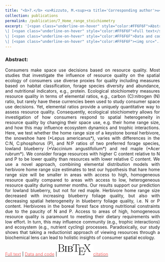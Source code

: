 ```yaml
---
title: "<b>7.</b> <u>Rizzuto, M.<sup><a title='Corresponding author'>✉</a></sup></u>, Leroux, S.J., Vander Wal, E., Richmond, I. C., Heckford, T. R., Balluffi-Fry, J., Wiersma, Y. F. (2020). **Forage stoichiometry predicts the home range size of a small terrestrial herbivore.** bioRxiv. <img src='../images/preprint.png'>"
collection: publications
permalink: /publication/7_Home_range_stoichiometry
excerpt: '[<span class="underline-on-hover" style="color:#FF6F6F">Abstract</span>](../publication/7_Home_range_stoichiometry)
\| [<span class="underline-on-hover" style="color:#FF6F6F">Full text</span>](https://doi.org/10.1101/2020.08.13.248831)
\| [<span class="underline-on-hover" style="color:#FF6F6F">Data and code</span>](https://doi.org/10.6084/m9.figshare.12798296)
\| [<span class="underline-on-hover" style="color:#FF6F6F"><img src="../images/bibtex.svg">citation</span>](../bibtex/7_Home_range_stoichiometry.bib)'
---
```


### Abstract:

<p style='text-align: justify;'>
Consumers make space use decisions based on resource quality. Most studies that investigate the influence of resource quality on the spatial ecology of consumers use diverse proxies for quality including measures based on habitat classification, forage species diversity and abundance, and nutritional indicators, e.g., protein. Ecological stoichiometry measures resource quality in terms of elemental ratios, e.g., carbon (C):nitrogen (N) ratio, but rarely have these currencies been used to study consumer space use decisions. Yet, elemental ratios provide a uniquely quantitative way to assess resource quality. Consequently, ecological stoichiometry allows for investigation of how consumers respond to spatial heterogeneity in resource quality by changing their space use, e.g. their home range size, and how this may influence ecosystem dynamics and trophic interactions. Here, we test whether the home range size of a keystone boreal herbivore, the snowshoe hare (*Lepus americanus*), varies with differences in the C:N, C:phosphorus (P), and N:P ratios of two preferred forage species, lowland blueberry (*Vaccinium angustifolium*) and red maple (*Acer rubrum*). We consider forage resources with higher C content relative to N and P to be lower quality than resources with lower relative C content. We use a novel approach, combining elemental distribution models with herbivore home range size estimates to test our hypothesis that hare home range size will be smaller in areas with access to high, homogeneous resource quality compared to areas with access to low, heterogeneous resource quality during summer months. Our results support our prediction for lowland blueberry, but not for red maple. Herbivore home range size decreased with increasing blueberry foliage quality, but also with decreasing spatial heterogeneity in blueberry foliage quality, i.e. N or P content. Herbivores in the boreal forest face strong nutritional constraints due to the paucity of N and P. Access to areas of high, homogeneous resource quality is paramount to meeting their dietary requirements with low effort. In turn, this may influence community (e.g., trophic interactions) and ecosystem (e.g., nutrient cycling) processes. Paradoxically, our study shows that taking a reductionist approach of viewing resources through a biochemical lens can lead to holistic insights of consumer spatial ecology.
</p>

[<span class="underline-on-hover" style="color:#FF6F6F">Full text</span>](https://doi.org/10.1101/2020.08.13.248831)
\| [<span class="underline-on-hover" style="color:#FF6F6F">Data and code</span>](https://doi.org/10.6084/m9.figshare.12798296)
\| [<span class="underline-on-hover" style="color:#FF6F6F"><img src="../images/bibtex.svg">citation</span>](../bibtex/7_Home_range_stoichiometry.bib)
